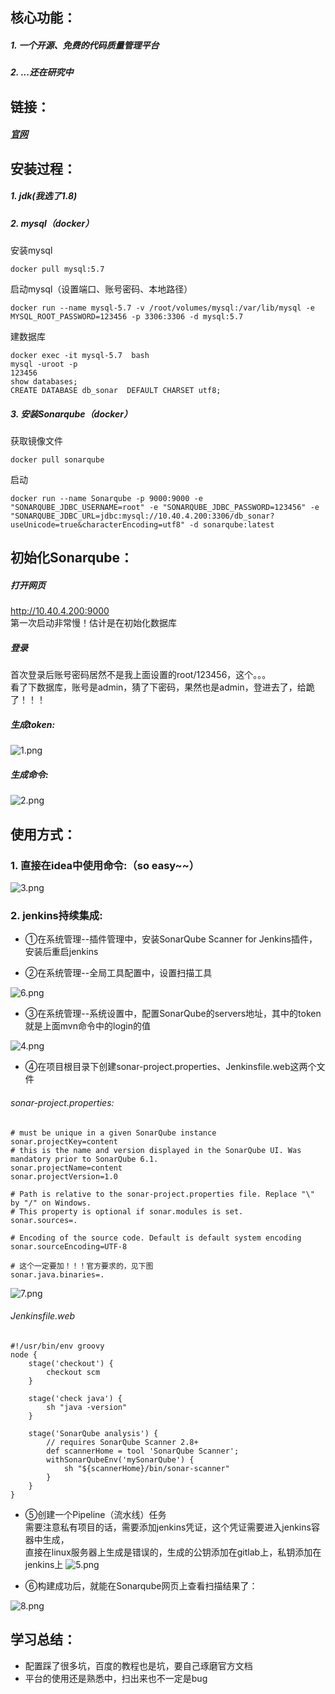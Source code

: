 ## 核心功能：
##### 1. 一个开源、免费的代码质量管理平台
##### 2. ...还在研究中

## 链接：
##### [官网](https://www.sonarqube.org/)

## 安装过程：
##### 1. jdk(我选了1.8)
##### 2. mysql（docker）  

安装mysql

```
docker pull mysql:5.7
```

启动mysql（设置端口、账号密码、本地路径）

```
docker run --name mysql-5.7 -v /root/volumes/mysql:/var/lib/mysql -e MYSQL_ROOT_PASSWORD=123456 -p 3306:3306 -d mysql:5.7
```

建数据库
```
docker exec -it mysql-5.7  bash
mysql -uroot -p
123456
show databases;
CREATE DATABASE db_sonar  DEFAULT CHARSET utf8;
```

##### 3. 安装Sonarqube（docker）

获取镜像文件

```
docker pull sonarqube
```

启动
```
docker run --name Sonarqube -p 9000:9000 -e "SONARQUBE_JDBC_USERNAME=root" -e "SONARQUBE_JDBC_PASSWORD=123456" -e "SONARQUBE_JDBC_URL=jdbc:mysql://10.40.4.200:3306/db_sonar?useUnicode=true&characterEncoding=utf8" -d sonarqube:latest

```


## 初始化Sonarqube：
##### 打开网页  
http://10.40.4.200:9000  
第一次启动非常慢！估计是在初始化数据库

##### 登录  
首次登录后账号密码居然不是我上面设置的root/123456，这个。。。  
看了下数据库，账号是admin，猜了下密码，果然也是admin，登进去了，给跪了！！！

##### 生成token:
![1.png](1.png)   

##### 生成命令:
![2.png](2.png)  


## 使用方式：
### 1. 直接在idea中使用命令:（so easy~~）  

![3.png](3.png)  

### 2. jenkins持续集成:  
- ①在系统管理--插件管理中，安装SonarQube Scanner for Jenkins插件，安装后重启jenkins  

- ②在系统管理--全局工具配置中，设置扫描工具

![6.png](6.png)  

- ③在系统管理--系统设置中，配置SonarQube的servers地址，其中的token就是上面mvn命令中的login的值  

![4.png](4.png)  

- ④在项目根目录下创建sonar-project.properties、Jenkinsfile.web这两个文件  

###### sonar-project.properties:  

```
# must be unique in a given SonarQube instance
sonar.projectKey=content
# this is the name and version displayed in the SonarQube UI. Was mandatory prior to SonarQube 6.1.
sonar.projectName=content
sonar.projectVersion=1.0
 
# Path is relative to the sonar-project.properties file. Replace "\" by "/" on Windows.
# This property is optional if sonar.modules is set. 
sonar.sources=.
 
# Encoding of the source code. Default is default system encoding
sonar.sourceEncoding=UTF-8

# 这个一定要加！！！官方要求的，见下图
sonar.java.binaries=.

```

![7.png](7.png)  

###### Jenkinsfile.web  

```
#!/usr/bin/env groovy
node {
    stage('checkout') {
        checkout scm
    }
    
    stage('check java') {
        sh "java -version"
    }
    
    stage('SonarQube analysis') {
        // requires SonarQube Scanner 2.8+
        def scannerHome = tool 'SonarQube Scanner';
        withSonarQubeEnv('mySonarQube') {
            sh "${scannerHome}/bin/sonar-scanner"
        }
    }
}
```

- ⑤创建一个Pipeline（流水线）任务  
需要注意私有项目的话，需要添加jenkins凭证，这个凭证需要进入jenkins容器中生成，  
直接在linux服务器上生成是错误的，生成的公钥添加在gitlab上，私钥添加在jenkins上
![5.png](5.png)  


- ⑥构建成功后，就能在Sonarqube网页上查看扫描结果了：  

![8.png](8.png) 


## 学习总结：  

- 配置踩了很多坑，百度的教程也是坑，要自己琢磨官方文档
- 平台的使用还是熟悉中，扫出来也不一定是bug




